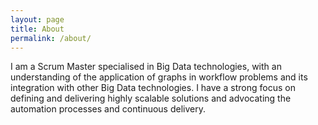 ```yaml
---
layout: page
title: About
permalink: /about/
---
```


I am a Scrum Master specialised in Big Data technologies, with an understanding of the application of graphs in workflow problems and its integration with other Big Data technologies. I have a strong focus on defining and delivering highly scalable solutions and advocating the automation processes and continuous delivery.
